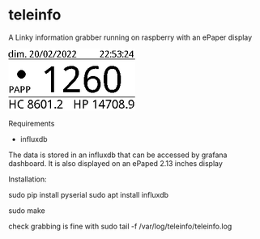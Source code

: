 # teleinfo
A Linky information grabber running on raspberry with an ePaper display

![ePaper display](https://github.com/fguilleme/teleinfo/blob/1fd800b61a76f14ee4aec7abdc50fd364f969db1/epaper/linky.png)

Requirements
- influxdb

The data is stored in an influxdb that can be accessed by grafana dashboard.
It is also displayed on an ePaped 2.13 inches display

Installation:

sudo pip install pyserial
sudo apt install influxdb

sudo make

check grabbing is fine with sudo tail -f /var/log/teleinfo/teleinfo.log
